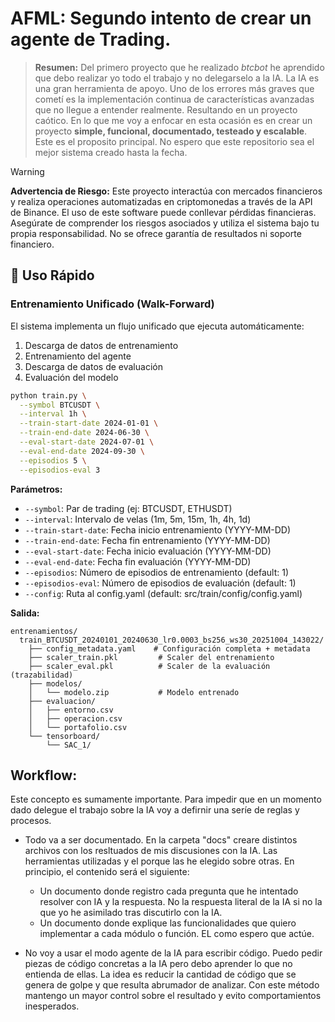 # AFML: Segundo intento de crear un agente de Trading.

> **Resumen:** Del primero proyecto que he realizado *btcbot* he aprendido que debo realizar yo todo el trabajo y no delegarselo a la IA. La IA es una gran herramienta de apoyo. Uno de los errores más graves que cometí es la implementación continua de características avanzadas que no llegue a entender realmente. Resultando en un proyecto caótico. En lo que me voy a enfocar en esta ocasión es en crear un proyecto **simple, funcional, documentado, testeado y escalable**. Este es el proposito principal. No espero que este repositorio sea el mejor sistema creado hasta la fecha.

> [!WARNING]
> **Advertencia de Riesgo:** Este proyecto interactúa con mercados financieros y realiza operaciones automatizadas en criptomonedas a través de la API de Binance. El uso de este software puede conllevar pérdidas financieras. Asegúrate de comprender los riesgos asociados y utiliza el sistema bajo tu propia responsabilidad. No se ofrece garantía de resultados ni soporte financiero.

## 🚀 Uso Rápido

### Entrenamiento Unificado (Walk-Forward)

El sistema implementa un flujo unificado que ejecuta automáticamente:
1. Descarga de datos de entrenamiento
2. Entrenamiento del agente
3. Descarga de datos de evaluación  
4. Evaluación del modelo

```bash
python train.py \
  --symbol BTCUSDT \
  --interval 1h \
  --train-start-date 2024-01-01 \
  --train-end-date 2024-06-30 \
  --eval-start-date 2024-07-01 \
  --eval-end-date 2024-09-30 \
  --episodios 5 \
  --episodios-eval 3
```

**Parámetros:**
- `--symbol`: Par de trading (ej: BTCUSDT, ETHUSDT)
- `--interval`: Intervalo de velas (1m, 5m, 15m, 1h, 4h, 1d)
- `--train-start-date`: Fecha inicio entrenamiento (YYYY-MM-DD)
- `--train-end-date`: Fecha fin entrenamiento (YYYY-MM-DD)
- `--eval-start-date`: Fecha inicio evaluación (YYYY-MM-DD)
- `--eval-end-date`: Fecha fin evaluación (YYYY-MM-DD)
- `--episodios`: Número de episodios de entrenamiento (default: 1)
- `--episodios-eval`: Número de episodios de evaluación (default: 1)
- `--config`: Ruta al config.yaml (default: src/train/config/config.yaml)

**Salida:**
```
entrenamientos/
  train_BTCUSDT_20240101_20240630_lr0.0003_bs256_ws30_20251004_143022/
    ├── config_metadata.yaml    # Configuración completa + metadata
    ├── scaler_train.pkl         # Scaler del entrenamiento
    ├── scaler_eval.pkl          # Scaler de la evaluación (trazabilidad)
    ├── modelos/
    │   └── modelo.zip           # Modelo entrenado
    ├── evaluacion/
    │   ├── entorno.csv
    │   ├── operacion.csv
    │   └── portafolio.csv
    └── tensorboard/
        └── SAC_1/
```

## Workflow:
Este concepto es sumamente importante. Para impedir que en un momento dado delegue el trabajo sobre la IA voy a defirnir una seríe de reglas y procesos.

* Todo va a ser documentado. En la carpeta "docs" creare distintos archivos con los resltuados de mis discusiones con la IA. Las herramientas utilizadas y el porque las he elegido sobre otras. En principio, el contenido será el siguiente:
    * Un documento donde registro cada pregunta que he intentado resolver con IA y la respuesta. No la respuesta literal de la IA si no la que yo he asimilado tras discutirlo con la IA.
    * Un documento donde explique las funcionalidades que quiero implementar a cada módulo o función. EL como espero que actúe.

* No voy a usar el modo agente de la IA para escribir código. Puedo pedir piezas de código concretas a la IA pero debo aprender lo que no entienda de ellas. La idea es reducir la cantidad de código que se genera de golpe y que resulta abrumador de analizar. Con este método mantengo un mayor control sobre el resultado y evito comportamientos inesperados.
